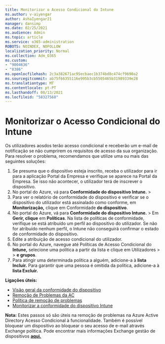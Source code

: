 ```yaml
---
title: Monitorizar o Acesso Condicional do Intune
ms.author: v-aiyengar
author: AshaIyengar21
manager: dansimp
ms.date: 02/25/2021
ms.audience: Admin
ms.topic: article
ms.service: o365-administration
ROBOTS: NOINDEX, NOFOLLOW
localization_priority: Normal
ms.collection: Adm_O365
ms.custom:
- "9004636"
- "8386"
ms.openlocfilehash: 2c3a382671ac95ecbaec1b374bd8c474cf9690a2
ms.sourcegitcommit: ab75f66355116e995b3cb5505465b31989339e28
ms.translationtype: MT
ms.contentlocale: pt-PT
ms.lasthandoff: 08/13/2021
ms.locfileid: "58327568"
---
```

# <a name="monitor-intune-conditional-access"></a>Monitorizar o Acesso Condicional do Intune

Os utilizadores aosdos terão acesso condicional e receberão um e-mail de notificação se não cumprirem os requisitos de acesso da sua organização. Para resolver o problema, recomendamos que utilize uma ou mais das seguintes soluções:

1. Se presuma que o dispositivo esteja inscrito, receba o utilizador para ir para a aplicação Portal da Empresa e verifique se aparece na Portal da Empresa. Se isso não acontecer, o utilizador terá de inscrever o dispositivo.
1. No portal do Azure, vá para **Conformidade do dispositivo Intune.**  >   
1. Para ver o relatório de conformidade do dispositivo e verificar se o dispositivo do utilizador está assinalado como conforme, em **Monitorização,** clique em Conformidade **do dispositivo**.
1. No portal do Azure, vá para **Conformidade do dispositivo Intune.**  >   Em **Gerir, clique** em **Políticas**. Na lista de políticas de conformidade, verifique se está atribuído um perfil ao dispositivo do utilizador. Se não for atribuído nenhum perfil, o Intune não conseguirá confirmar o estado de conformidade do dispositivo.
1. Edite a atribuição de acesso condicional do utilizador.
1. No portal do Azure, navegue até Políticas de Acesso Condicional do **Intune,** selecione uma política a partir da lista e clique em Utilizadores  >    >   **e grupos**.
1. Para atingir uma determinada política a alguém, adicione-a à **lista Incluir.** Para garantir que uma pessoa é omitida da política, adicione-a à **lista Excluir.**

**Ligações úteis:**

- [Visão geral da conformidade do dispositivo](https://docs.microsoft.com/intune/device-compliance-get-started)
- [Remoção de Problemas da AC](https://docs.microsoft.com/intune/troubleshoot-conditional-access)
- [Política de remoção de problemas](https://docs.microsoft.com/intune/troubleshoot-policies-in-microsoft-intune)
- [Monitorizar a conformidade do dispositivo Intune](https://docs.microsoft.com/intune/compliance-policy-monitor)

**Nota:** Estes passos só são úteis na remoção de problemas na Azure Active Directory Acesso Condicional à funcionalidade. Também é possível bloquear um dispositivo ao bloquear o seu acesso de e-mail através Exchange política. Pode encontrar mais informações Exchange gestão de dispositivos [**aqui.**](https://docs.microsoft.com/previous-versions/office/exchange-server-2010/ff959225(v=exchg.141))
